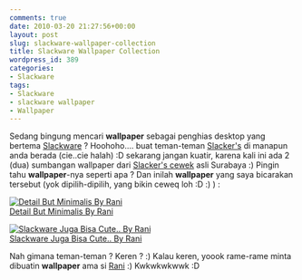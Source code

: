 ```yaml
---
comments: true
date: 2010-03-20 21:27:56+00:00
layout: post
slug: slackware-wallpaper-collection
title: Slackware Wallpaper Collection
wordpress_id: 389
categories:
- Slackware
tags:
- Slackware
- slackware wallpaper
- Wallpaper
---
```


Sedang bingung mencari **wallpaper** sebagai penghias desktop yang bertema [Slackware](http://slackware.com) ? Hoohoho.... buat teman-teman [Slacker's](http://planet.slackware-id.org/) di manapun anda berada (cie..cie halah) :D sekarang jangan kuatir, karena kali ini ada 2 (dua) sumbangan wallpaper dari [Slacker's cewek](http://www.rani.info.tm/) asli Surabaya :) Pingin tahu **wallpaper**-nya seperti apa ? Dan inilah **wallpaper** yang saya bicarakan tersebut (yok dipilih-dipilih, yang bikin ceweq loh :D :) ) :








[![Detail But Minimalis By Rani](http://gallery.slackadelic.com/albums/userpics/10256/wallpaper_detail.jpg)  
Detail But Minimalis By Rani](http://gallery.slackadelic.com/displayimage.php?pid=455&fullsize=1)




[![Slackware Juga Bisa Cute.. By Rani](http://gallery.slackadelic.com/albums/userpics/10256/wallpaper_rose.jpg)  
Slackware Juga Bisa Cute.. By Rani](http://gallery.slackadelic.com/displayimage.php?pid=454&fullsize=1)





Nah gimana teman-teman ? Keren ? :) Kalau keren, yoook rame-rame minta dibuatin **wallpaper** ama si [Rani](http://www.rani.info.tm/) :) Kwkwkwkwwk :D
